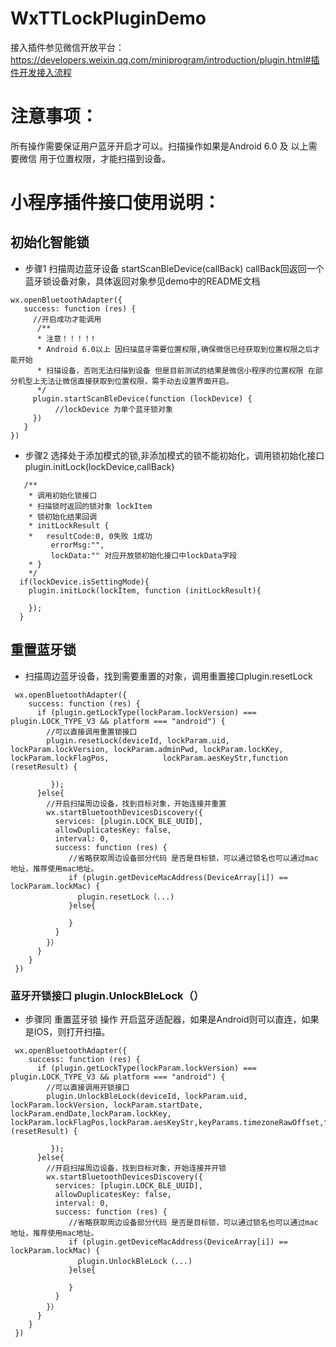 # WxTTLockPluginDemo 
接入插件参见微信开放平台：https://developers.weixin.qq.com/miniprogram/introduction/plugin.html#插件开发接入流程
# **注意事项**：
所有操作需要保证用户蓝牙开启才可以。扫描操作如果是Android 6.0 及 以上需要微信 用于位置权限，才能扫描到设备。

# 小程序插件接口使用说明：
## 初始化智能锁
* 步骤1 扫描周边蓝牙设备
startScanBleDevice(callBack) 
callBack回返回一个蓝牙锁设备对象，具体返回对象参见demo中的README文档

```
wx.openBluetoothAdapter({
   success: function (res) {
     //开启成功才能调用
      /**
      * 注意！！！！!
      * Android 6.0以上 因扫描蓝牙需要位置权限,确保微信已经获取到位置权限之后才能开始    
      * 扫描设备，否则无法扫描到设备 但是目前测试的结果是微信小程序的位置权限 在部分机型上无法让微信直接获取到位置权限，需手动去设置界面开启。
      */
     plugin.startScanBleDevice(function (lockDevice) {
          //lockDevice 为单个蓝牙锁对象
     })
   }
})
```
* 步骤2 选择处于添加模式的锁,非添加模式的锁不能初始化，调用锁初始化接口 plugin.initLock(lockDevice,callBack)
```
   /**
    * 调用初始化锁接口 
    * 扫描锁时返回的锁对象 lockItem
    * 锁初始化结果回调 
    * initLockResult {
    *   resultCode:0, 0失败 1成功
         errorMsg:"",
         lockData:"" 对应开放锁初始化接口中lockData字段
    * }
    */
  if(lockDevice.isSettingMode){
    plugin.initLock(lockItem, function (initLockResult){
      
    });
  }
  ```
  ## 重置蓝牙锁
  *  扫描周边蓝牙设备，找到需要重置的对象，调用重置接口plugin.resetLock
  ```
   wx.openBluetoothAdapter({
      success: function (res) {
        if (plugin.getLockType(lockParam.lockVersion) === plugin.LOCK_TYPE_V3 && platform === "android") {
          //可以直接调用重置锁接口
          plugin.resetLock(deviceId, lockParam.uid, lockParam.lockVersion, lockParam.adminPwd, lockParam.lockKey, lockParam.lockFlagPos,            lockParam.aesKeyStr,function (resetResult) {
          
           });
        }else{
          //开启扫描周边设备，找到目标对象，开始连接并重置
          wx.startBluetoothDevicesDiscovery({
            services: [plugin.LOCK_BLE_UUID],
            allowDuplicatesKey: false,
            interval: 0,
            success: function (res) {
               //省略获取周边设备部分代码 是否是目标锁，可以通过锁名也可以通过mac地址，推荐使用mac地址。
               if (plugin.getDeviceMacAddress(DeviceArray[i]) == lockParam.lockMac) {
                 plugin.resetLock（...)
               }else{
               
               }
            }
          }）
        }
      }
   })
  ```
  ### 蓝牙开锁接口 plugin.UnlockBleLock（）
  * 步骤同 重置蓝牙锁 操作  开启蓝牙适配器，如果是Android则可以直连，如果是IOS，则打开扫描。
  ```
   wx.openBluetoothAdapter({
      success: function (res) {
        if (plugin.getLockType(lockParam.lockVersion) === plugin.LOCK_TYPE_V3 && platform === "android") {
          //可以直接调用开锁接口
          plugin.UnlockBleLock(deviceId, lockParam.uid, lockParam.lockVersion, lockParam.startDate, lockParam.endDate,lockParam.lockKey, lockParam.lockFlagPos,lockParam.aesKeyStr,keyParams.timezoneRawOffset,function (resetResult) {
          
           });
        }else{
          //开启扫描周边设备，找到目标对象，开始连接并开锁
          wx.startBluetoothDevicesDiscovery({
            services: [plugin.LOCK_BLE_UUID],
            allowDuplicatesKey: false,
            interval: 0,
            success: function (res) {
               //省略获取周边设备部分代码 是否是目标锁，可以通过锁名也可以通过mac地址，推荐使用mac地址。
               if (plugin.getDeviceMacAddress(DeviceArray[i]) == lockParam.lockMac) {
                 plugin.UnlockBleLock（...)
               }else{
               
               }
            }
          }）
        }
      }
   })
  ```
